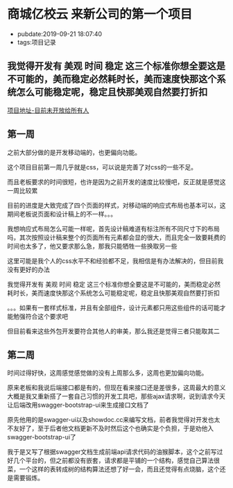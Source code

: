 # 商城亿校云 来新公司的第一个项目

- pubdate:2019-09-21 18:07:40
- tags:项目记录

我觉得开发有 美观 时间 稳定 这三个标准你想全要这是不可能的，美而稳定必然耗时长，美而速度快那这个系统怎么可能稳定呢，稳定且快那美观自然要打折扣
----------------------------------------------------------------------------------------------------------------------------------------------

[项目地址-目前未开放给所有人](https://dev.tencent.com/u/sheng_gu/p/sp-yxy/git)

## 第一周

之前大部分做的是开发移动端的，也更偏向功能。

这个项目目前第一周几乎就是css，可以说是完善了对css的一些不足。

而且老板要求的时间很短，也许是因为之前开发的速度比较慢吧，反正就是感觉这一周比较累

目前的进度是大致完成了四个页面的样式，对移动端的响应式布局也基本可以，这期间老板说页面和设计稿上的不一样。。。

我想响应式布局怎么可能一样呢，首先设计稿难道有标注所有不同尺寸下的布局吗，其次按照设计稿来整个的页面所有元素都会显的很大，而且完全一致要耗费的时间也太多了，他又要求那么急，那我只能牺牲一些换取另一些

这里可能是我个人的css水平不和经验都不足，我相信是有办法解决的，但目前我没有更好的办法

我觉得开发有 美观 时间 稳定 这三个标准你想全要这是不可能的，美而稳定必然耗时长，美而速度快那这个系统怎么可能稳定呢，稳定且快那美观自然要打折扣

。。。如果有一套样式标准，并且有全部组件，设计元素都只用这些组件的话可能才能勉强符合这个要求吧

但目前看来这些外包开发要符合其他人的审美，那么我还是觉得三者只能取其二

## 第二周

时间过得好快，这周感觉感觉做的没有上周那么多，这周也更加偏向功能。

原来老板和我说后端接口都是有的，但现在看来接口还是差很多，这周最大的意义大概是我又重新搭了一套自己习惯的开发工具吧，那些ajax请求啊，说到请求今天让后端改用swagger-bootstrap-ui来生成接口文档了

原先他用的是swagger-ui以及showdoc.cc来编写文档，前者我觉得对开发也太不友好了，至于后者他文档更新不及时然后这个也确实是个负担，于是劝他入swagger-bootstrap-ui了

我于是又写了根据swagger文档生成前端api请求代码的油猴脚本，这个之前写过好几个平台的，但之前都没有嵌套，请求都是平铺的一个结构，感觉自己算法很菜，一个这样的表转成树的结构算法还想了好一会，而且还觉得有点烧脑，这个还是需要锻炼。
